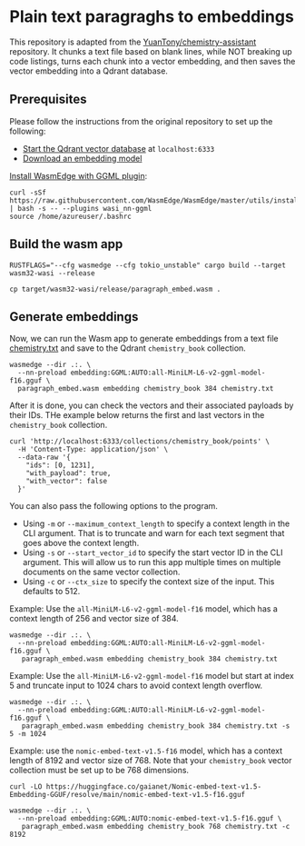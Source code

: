 # Plain text paragraghs to embeddings 

This repository is adapted from the [YuanTony/chemistry-assistant](https://github.com/YuanTony/chemistry-assistant/tree/main/rag-embeddings) repository. It chunks a text file based on blank lines, while NOT breaking up code listings, turns each
chunk into a vector embedding, and then saves the vector embedding into a Qdrant database.

## Prerequisites

Please follow the instructions from the original repository to set up the following:

- [Start the Qdrant vector database](https://qdrant.tech/documentation/quick-start/) at `localhost:6333`
- [Download an embedding model](https://huggingface.co/gaianet/all-MiniLM-L6-v2-ggml-model-GGUF/blob/main/all-MiniLM-L6-v2-ggml-model-f16.gguf)

[Install WasmEdge with GGML plugin](https://wasmedge.org/docs/start/install): 

```
curl -sSf https://raw.githubusercontent.com/WasmEdge/WasmEdge/master/utils/install.sh | bash -s -- --plugins wasi_nn-ggml
source /home/azureuser/.bashrc
```

## Build the wasm app

```
RUSTFLAGS="--cfg wasmedge --cfg tokio_unstable" cargo build --target wasm32-wasi --release

cp target/wasm32-wasi/release/paragraph_embed.wasm .
```

## Generate embeddings

Now, we can run the Wasm app to generate embeddings from a text file [chemistry.txt](chemistry.txt) and save to the Qdrant `chemistry_book` collection.

```
wasmedge --dir .:. \
  --nn-preload embedding:GGML:AUTO:all-MiniLM-L6-v2-ggml-model-f16.gguf \
  paragraph_embed.wasm embedding chemistry_book 384 chemistry.txt
```

After it is done, you can check the vectors and their associated payloads by their IDs. THe example below returns the first and last vectors in the `chemistry_book` collection.

```
curl 'http://localhost:6333/collections/chemistry_book/points' \
  -H 'Content-Type: application/json' \
  --data-raw '{
    "ids": [0, 1231],
    "with_payload": true,
    "with_vector": false
  }'
```

You can also pass the following options to the program.

* Using `-m` or `--maximum_context_length` to specify a context length in the CLI argument. That is to truncate and warn for each text segment that goes above the context length.
* Using `-s` or `--start_vector_id` to specify the start vector ID in the CLI argument. This will allow us to run this app multiple times on multiple documents on the same vector collection.
* Using `-c` or `--ctx_size` to specify the context size of the input. This defaults to 512.

Example: Use the `all-MiniLM-L6-v2-ggml-model-f16` model, which has a context length of 256 and vector size of 384.

```
wasmedge --dir .:. \
  --nn-preload embedding:GGML:AUTO:all-MiniLM-L6-v2-ggml-model-f16.gguf \
   paragraph_embed.wasm embedding chemistry_book 384 chemistry.txt
```

Example: Use the `all-MiniLM-L6-v2-ggml-model-f16` model but start at index 5 and truncate input to 1024 chars to avoid context length overflow.

```
wasmedge --dir .:. \
  --nn-preload embedding:GGML:AUTO:all-MiniLM-L6-v2-ggml-model-f16.gguf \
   paragraph_embed.wasm embedding chemistry_book 384 chemistry.txt -s 5 -m 1024
```

Example: use the `nomic-embed-text-v1.5-f16` model, which has a context length of 8192 and vector size of 768. Note that your `chemistry_book` vector collection must be set up to be 768 dimensions.

```
curl -LO https://huggingface.co/gaianet/Nomic-embed-text-v1.5-Embedding-GGUF/resolve/main/nomic-embed-text-v1.5-f16.gguf

wasmedge --dir .:. \
  --nn-preload embedding:GGML:AUTO:nomic-embed-text-v1.5-f16.gguf \
   paragraph_embed.wasm embedding chemistry_book 768 chemistry.txt -c 8192
```


